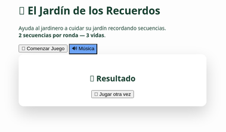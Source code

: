 <!DOCTYPE html>
<html lang="es">
<head>
<meta charset="utf-8"/>
<meta name="viewport" content="width=device-width,initial-scale=1"/>
<title>El Jardín de los Recuerdos</title>
<style>
  :root {
    --cell-size: 100px;
    --bottom-space: 200px;
  }
  /* Fondo y tipografía */
  html,body{height:100%;margin:0;font-family: "Comic Sans MS", system-ui, -apple-system, "Segoe UI", Roboto, Arial;}
  body{
    background: url("https://cdn.pixabay.com/photo/2016/11/29/09/32/field-1866864_1280.jpg") center/cover no-repeat fixed;
    color:#153e2e;
    -webkit-font-smoothing:antialiased;
    -moz-osx-font-smoothing:grayscale;
  }

  /* Contenedores */
  .screen {
    position:fixed; inset:0; display:flex; flex-direction:column; align-items:center; justify-content:center;
    padding:20px; box-sizing:border-box;
  }
  /* semi-transparente ligero para que el fondo se vea */
  .panel { background: rgba(255,255,255,0.32); border-radius:12px; padding:18px; text-align:center; box-shadow:0 8px 30px rgba(0,0,0,0.12); }

  h1 { margin:0 0 12px; font-size:2rem; color:#1f6b34; text-shadow: 1px 1px 2px rgba(255,255,255,0.6); }

  /* HUD */
  #gameContainer { display:none; }
  .hud { position: absolute; top:12px; left:12px; right:12px; display:flex; justify-content:space-between; align-items:center; gap:12px; }
  .hud .box { background: rgba(255,255,255,0.85); padding:8px 12px; border-radius:10px; font-weight:700; color:#16522f; box-shadow:0 6px 14px rgba(0,0,0,0.08); }
  .hud button { background:#6ca3f5; color:white; border:0; padding:8px 12px; border-radius:8px; cursor:pointer; }

  /* Grid */
  #grid { display:grid; grid-template-columns: repeat(4, var(--cell-size)); gap:14px; justify-content:center; margin-top:80px; padding-bottom: var(--bottom-space); }
  .cell { width:var(--cell-size); height:var(--cell-size); background:rgba(255,255,255,0.97); border-radius:14px; display:flex; align-items:center; justify-content:center; box-shadow:0 8px 18px rgba(0,0,0,0.12); cursor:pointer; touch-action: manipulation; user-select:none; }
  .cell img { max-width:78%; max-height:78%; pointer-events:none; user-select:none; }
  .cell.active { transform: scale(1.12); background:#dff7e6; transition: all 0.14s ease; }

  /* Jardinero */
  #gardenerWrap { position:fixed; right:14px; bottom:12px; display:flex; flex-direction:column; align-items:center; gap:8px; z-index:800; pointer-events:none; }
  #speech { min-width:160px; max-width:240px; background:rgba(255,255,255,0.98); color:#173d2a; padding:10px 12px; border-radius:11px; font-size:15px; box-shadow:0 10px 26px rgba(0,0,0,0.12); text-align:center; }
  #gardenerImg { width:116px; height:auto; display:block; border-radius:8px; }

  /* overlay final */
  #endOverlay { display:none; position:fixed; inset:0; align-items:center; justify-content:center; z-index:900; }
  #endPanel { background: rgba(255,255,255,0.96); padding:22px; border-radius:14px; text-align:center; box-shadow:0 18px 40px rgba(0,0,0,0.18); }

  /* botones */
  .btn { padding:10px 16px; border-radius:10px; border:0; background:#57b86a; color:white; cursor:pointer; font-size:16px; }
  .btn.alt { background:#6ca3f5; }

  /* responsive */
  @media (max-width:520px){
    :root { --cell-size: 84px; --bottom-space: 160px; }
    h1 { font-size:1.6rem; }
    .cell img { max-width:72%; max-height:72%; }
    #speech { font-size:14px; }
  }
</style>
</head>
<body>

  <!-- pantalla de inicio -->
  <div id="startScreen" class="screen">
    <div class="panel">
      <h1>🌳 El Jardín de los Recuerdos</h1>
      <p>Ayuda al jardinero a cuidar su jardín recordando secuencias. <br><strong>2 secuencias por ronda — 3 vidas</strong>.</p>
      <div style="margin-top:12px;">
        <button id="startBtn" class="btn">🌸 Comenzar Juego</button>
        <button id="musicBtnStart" class="btn alt">🔊 Música</button>
      </div>
    </div>
  </div>

  <!-- pantalla de juego -->
  <div id="gameContainer" class="screen" style="display:none; align-items:flex-start;">
    <div class="hud" aria-hidden="false" role="region">
      <div class="box" id="roundBox">Ronda 1: Sembrar las frutas</div>
      <div class="box" id="scoreBox">Puntos: 0</div>
      <div class="box" id="livesBox">Vidas: 🌸🌸🌸</div>
      <button id="musicBtnGame" class="">🔊 Música</button>
    </div>

    <div id="grid" role="application" aria-label="Tablero de elementos"></div>

    <!-- jardinero y globo -->
    <div id="gardenerWrap" aria-hidden="true">
      <div id="speech" style="display:block">¡Hola! Presiona "Comenzar Juego".</div>
      <img id="gardenerImg" src="https://cdn.pixabay.com/photo/2014/04/03/11/53/gardener-311325_1280.png" alt="Jardinero">
    </div>
  </div>

  <!-- overlay final -->
  <div id="endOverlay">
    <div id="endPanel">
      <h2 id="endTitle">🌟 Resultado</h2>
      <p id="endText"></p>
      <div style="margin-top:12px;">
        <button id="restartBtn" class="btn">🔄 Jugar otra vez</button>
      </div>
    </div>
  </div>

  <!-- audios -->
  <audio id="bgMusic" loop src="https://files.freemusicarchive.org/storage-freemusicarchive-org/music/ccCommunity/Jahzzar/Traveller/Jahzzar_-_05_-_Siesta.mp3"></audio>
  <!-- sonido para mostrar y para pulsar correcto (mismo) -->
  <audio id="sndTap" src="https://actions.google.com/sounds/v1/cartoon/wood_plank_flicks.ogg"></audio>
  <!-- acierto de secuencia completa -->
  <audio id="sndGood" src="https://actions.google.com/sounds/v1/cartoon/clang_and_wobble.ogg"></audio>
  <!-- error -->
  <audio id="sndBad" src="https://actions.google.com/sounds/v1/cartoon/metal_thud_and_clang.ogg"></audio>

<script>
/* -------------------------------
   Configuración / recursos
   ------------------------------- */

/* Imágenes estables (Pixabay) - 7 items */
const ITEMS = [
  { id:0, src:"https://cdn.pixabay.com/photo/2016/08/05/17/33/apple-1571994_1280.png", name:"Manzana" },
  { id:1, src:"https://cdn.pixabay.com/photo/2014/04/02/10/56/banana-303688_1280.png", name:"Plátano" },
  { id:2, src:"https://cdn.pixabay.com/photo/2017/01/23/19/25/grapes-2002938_1280.png", name:"Uvas" },
  { id:3, src:"https://cdn.pixabay.com/photo/2012/04/12/23/47/carrot-30994_1280.png", name:"Zanahoria" },
  { id:4, src:"https://cdn.pixabay.com/photo/2014/04/02/16/18/strawberry-307831_1280.png", name:"Fresa" },
  { id:5, src:"https://cdn.pixabay.com/photo/2016/08/05/17/32/orange-1571993_1280.png", name:"Naranja" },
  { id:6, src:"https://cdn.pixabay.com/photo/2016/03/05/22/34/broccoli-1238250_1280.png", name:"Brócoli" }
];

/* Rondas - nombres solicitados */
const ROUND_NAMES = [
  "Ronda 1: Sembrar las frutas",
  "Ronda 2: Cosechar las frutas",
  "Ronda 3: A juntar la cosecha"
];

const MAX_ROUNDS = 3;
const SEQUENCES_PER_ROUND = 2;

/* Elementos DOM */
const startScreen = document.getElementById('startScreen');
const startBtn = document.getElementById('startBtn');
const musicBtnStart = document.getElementById('musicBtnStart');

const gameContainer = document.getElementById('gameContainer');
const grid = document.getElementById('grid');
const roundBox = document.getElementById('roundBox');
const scoreBox = document.getElementById('scoreBox');
const livesBox = document.getElementById('livesBox');
const musicBtnGame = document.getElementById('musicBtnGame');

const speech = document.getElementById('speech');
const gardenerImg = document.getElementById('gardenerImg');

const endOverlay = document.getElementById('endOverlay');
const endTitle = document.getElementById('endTitle');
const endText = document.getElementById('endText');
const restartBtn = document.getElementById('restartBtn');

/* Audios */
const bgMusic = document.getElementById('bgMusic');
const sndTap = document.getElementById('sndTap');
const sndGood = document.getElementById('sndGood');
const sndBad = document.getElementById('sndBad');

/* Estado del juego */
let currentRound = 1;
let sequence = [];        // array de índices (0..6)
let playerIndex = 0;      // posición actual que el jugador debe acertar
let sequenceCount = 0;    // cuántas secuencias ya completadas en la ronda (0..SEQUENCES_PER_ROUND-1)
let score = 0;
let lives = 3;
let listening = false;    // si el juego acepta toques del jugador
let musicOn = false;

/* -------------------------------
   Utilidades
   ------------------------------- */
function emojiFallbackSVG(emoji='🧑‍🌾',size=160){
  const svg = `<svg xmlns='http://www.w3.org/2000/svg' width='${size}' height='${size}'><rect width='100%' height='100%' fill='%23ffffff'/><text x='50%' y='50%' dominant-baseline='middle' text-anchor='middle' font-size='72'>${emoji}</text></svg>`;
  return 'data:image/svg+xml;utf8,' + encodeURIComponent(svg);
}

function safePlay(audioEl){
  if(!audioEl) return Promise.resolve();
  try{
    audioEl.currentTime = 0;
    return audioEl.play().catch(e=>{
      // bloqueado por política de autoplay - ignoramos
      console.debug('audio play blocked', e);
    });
  }catch(e){
    return Promise.resolve();
  }
}

/* -------------------------------
   UI / HUD
   ------------------------------- */
function updateHUD(){
  roundBox.textContent = (currentRound <= MAX_ROUNDS) ? ROUND_NAMES[currentRound-1] : "¡Juego completado!";
  scoreBox.textContent = `Puntos: ${score}`;
  livesBox.textContent = `Vidas: ${'🌸'.repeat(Math.max(0,lives))}`;
}

function setSpeech(text, ms=4000){
  speech.textContent = text;
  // mostramos por ms si no se reemplaza
  setTimeout(()=>{ if(speech.textContent === text) speech.textContent = ''; }, ms);
}

/* -------------------------------
   Grid / items
   ------------------------------- */
function buildGrid(){
  grid.innerHTML = '';
  ITEMS.forEach((item, idx) => {
    const cell = document.createElement('div');
    cell.className = 'cell';
    cell.dataset.idx = String(idx);
    const img = document.createElement('img');
    img.src = item.src;
    img.alt = item.name;
    // fallback si imagen falla
    img.addEventListener('error', ()=>{ img.src = emojiFallbackSVG('🍎', 120); });
    cell.appendChild(img);

    // NUEVO: pointerdown para reducir latencia táctil; si no disponible, se usa click
    cell.addEventListener('pointerdown', (ev)=>{
      ev.preventDefault();
      handlePlayerPress(idx, cell);
    });
    grid.appendChild(cell);
  });
}

/* -------------------------------
   Secuencia (2 secuencias por ronda)
   ------------------------------- */
function generateSequenceForRound(){
  // longitud base: round + 1 for first sequence, + sequenceCount for second (grows by 1)
  const len = (currentRound + 1) + sequenceCount; // same logic as prior working versions
  const poolLen = ITEMS.length;
  const seq = [];
  for(let i=0;i<len;i++){
    seq.push(Math.floor(Math.random() * poolLen));
  }
  return seq;
}

async function showSequence(seq){
  listening = false;
  setSpeech('Observa la secuencia...', 2200);
  // small wait for speech
  await new Promise(r => setTimeout(r, 2200));

  const cells = Array.from(grid.querySelectorAll('.cell'));
  for(let i=0;i<seq.length;i++){
    const idx = seq[i];
    const cell = cells[idx];
    if(cell){
      cell.classList.add('active');
      await safePlay(sndTap);           // mismo sonido al mostrar
      await new Promise(r => setTimeout(r, 650));
      cell.classList.remove('active');
      await new Promise(r => setTimeout(r, 140));
    } else {
      // seguridad: si algo raro pasa
      await new Promise(r => setTimeout(r, 700));
    }
  }
  listening = true;
  setSpeech('¡Tu turno! Repite la secuencia', 2200);
  playerIndex = 0;
}

/* -------------------------------
   Flujo de rondas / secuencias
   ------------------------------- */
function startRound(){
  if(currentRound > MAX_ROUNDS){
    // gana
    finishGame(true);
    return;
  }
  sequenceCount = 0; // reinicia las secuencias por ronda
  updateHUD();
  setSpeech(ROUND_NAMES_TEXT(currentRound), 4500);
  // construimos grid (estático, pero rebuild seguro)
  buildGrid();
  // arrancamos primera secuencia dentro de la ronda
  setTimeout(()=> startNewSequence(), 900);
}

function START_NEW_SEQUENCE_INTERNAL(){
  sequence = generateSequenceForRound();
  playerIndex = 0;
  showSequence(sequence).catch(e=>console.debug(e));
}

function startNewSequence(){
  START_NEW_SEQUENCE_INTERNAL();
}

/* -------------------------------
   Manejo de interacción del jugador
   ------------------------------- */
function handlePlayerPress(idx, cellEl){
  if(!listening) return;
  // comparar índice directamente (evita falsos negativos)
  // reproducir mismo sonido que la secuencia
  safePlay(sndTap);
  // efecto visual inmediato
  cellEl.classList.add('active');
  setTimeout(()=> cellEl.classList.remove('active'), 220);

  if(idx !== sequence[playerIndex]){
    // error
    safePlay(sndBad);
    lives = Math.max(0, lives - 1);
    updateHUD();
    setSpeech('¡Oh! Esa no es la correcta.', 2600);
    listening = false;
    playerIndex = 0;
    if(lives <= 0){
      setTimeout(()=> finishGame(false), 700);
    } else {
      // repetir la misma secuencia
      setTimeout(()=> showSequence(sequence), 900);
    }
    return;
  }

  // correcto en este paso
  playerIndex++;
  score += 10; // puntos por cada acierto de paso
  updateHUD();

  if(playerIndex >= sequence.length){
    // completó la secuencia completa
    safePlay(sndGood);
    score += 20; // bonus por completar la secuencia
    updateHUD();
    listening = false;
    sequenceCount++;
    if(sequenceCount < SEQUENCES_PER_ROUND){
      // otra secuencia en la misma ronda
      setSpeech('¡Muy bien! Ahora otra secuencia.', 3800);
      setTimeout(()=> startNewSequence(), 1100);
    } else {
      // ronda completada -> avanzar
      setSpeech('¡Ronda completada! 🎉', 2200);
      currentRound++;
      setTimeout(()=> {
        if(currentRound > MAX_ROUNDS) finishGame(true);
        else startRound();
      }, 1200);
    }
  }
}

/* -------------------------------
   Final del juego
   ------------------------------- */
function finishGame(won){
  listening = false;
  // ocultar juego y mostrar overlay
  gameContainer.style.display = 'none';
  endOverlay.style.display = 'flex';
  endOverlay.style.alignItems = 'center';
  endOverlay.style.justifyContent = 'center';
  if(won){
    endTitle.textContent = "🌟 ¡Lo lograste! 🌟";
    endText.textContent = `Completaste el jardín. Puntaje final: ${score}`;
  } else {
    endTitle.textContent = "💪 ¡Ánimo! 💪";
    endText.textContent = `Perdiste todas las vidas. Puntaje final: ${score}`;
  }
}

/* -------------------------------
   Rondas: textos largos (nombres)
   ------------------------------- */
function ROUND_NAMES_TEXT(roundNumber){
  if(roundNumber === 1) return "Ronda 1: Sembrar las frutas 🌱🍎";
  if(roundNumber === 2) return "Ronda 2: Cosechar las frutas 🍌🍇";
  if(roundNumber === 3) return "Ronda 3: A juntar la cosecha 🧺";
  return "";
}

/* -------------------------------
   Manejo botones / música / reinicio
   ------------------------------- */
async function toggleMusic(){
  if(musicOn){
    try{ bgMusic.pause(); }catch(e){/*ignore*/ }
    musicOn = false;
  } else {
    await safePlay(bgMusic);
    musicOn = !bgMusic.paused;
  }
  // actualizar labels
  musicBtnStart.textContent = musicOn ? '🔇 Música' : '🔊 Música';
  musicBtnGame.textContent = musicOn ? '🔇 Música' : '🔊 Música';
}

/* Fallback de imagen para jardinero */
gardenerImg.addEventListener('error', ()=>{ gardenerImg.src = emojiFallbackSVG('🧑‍🌾', 160); });

/* Eventos botones */
startBtn.addEventListener('pointerdown', (e)=>{ e.preventDefault(); startBtnClick(); });
startBtn.addEventListener('click', startBtnClick);

async function startBtnClick(){
  // ocultar inicio, mostrar juego y reiniciar estado
  startScreen.style.display = 'none';
  endOverlay.style.display = 'none';
  gameContainer.style.display = 'block';
  currentRound = 1; sequence = []; playerIndex = 0; sequenceCount = 0; score = 0; lives = 3;
  listening = false;
  updateHUD();
  buildGrid();
  // intentamos iniciar música (si el navegador lo permite)
  try{ await safePlay(bgMusic); musicOn = !bgMusic.paused; }catch(e){}
  musicBtnStart.textContent = musicOn ? '🔇 Música' : '🔊 Música';
  musicBtnGame.textContent = musicOn ? '🔇 Música' : '🔊 Música';
  setTimeout(()=> startRound(), 450);
}

musicBtnStart.addEventListener('click', toggleMusic);
musicBtnGame.addEventListener('click', toggleMusic);

restartBtn.addEventListener('click', ()=>{
  endOverlay.style.display = 'none';
  startScreen.style.display = 'flex';
  gameContainer.style.display = 'none';
  setSpeech('¡Hola! Presiona "Comenzar Juego".');
});

/* Inicialización */
updateHUD();
buildGrid();
setSpeech('¡Hola! Presiona "Comenzar Juego".', 4000);

console.debug('Juego cargado — versión revisada y corregida.');
</script>
</body>
</html>

